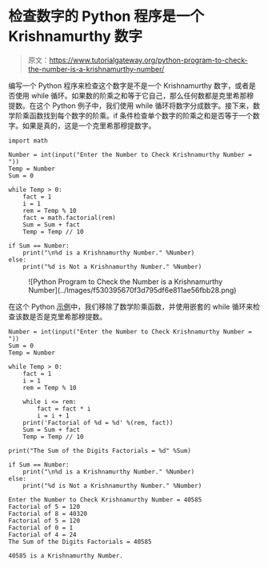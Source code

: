 # 检查数字的 Python 程序是一个 Krishnamurthy 数字

> 原文：<https://www.tutorialgateway.org/python-program-to-check-the-number-is-a-krishnamurthy-number/>

编写一个 Python 程序来检查这个数字是不是一个 Krishnamurthy 数字，或者是否使用 while 循环。如果数的阶乘之和等于它自己，那么任何数都是克里希那穆提数。在这个 Python 例子中，我们使用 while 循环将数字分成数字。接下来，数学阶乘函数找到每个数字的阶乘。if 条件检查单个数字的阶乘之和是否等于一个数字。如果是真的，这是一个克里希那穆提数字。

```
import math

Number = int(input("Enter the Number to Check Krishnamurthy Number = "))
Temp = Number
Sum = 0

while Temp > 0:
    fact = 1
    i = 1
    rem = Temp % 10
    fact = math.factorial(rem)
    Sum = Sum + fact
    Temp = Temp // 10

if Sum == Number:
    print("\n%d is a Krishnamurthy Number." %Number)
else:
    print("%d is Not a Krishnamurthy Number." %Number)
```

<figure class="wp-block-image size-large">![Python Program to Check the Number is a Krishnamurthy Number](../Images/f530395670f3d795df6e811ae56fbb28.png)</figure>

在这个 Python [示例](https://www.tutorialgateway.org/python-programming-examples/)中，我们移除了数学阶乘函数，并使用嵌套的 while 循环来检查该数是否是克里希那穆提数。

```
Number = int(input("Enter the Number to Check Krishnamurthy Number = "))
Sum = 0
Temp = Number

while Temp > 0:
    fact = 1
    i = 1
    rem = Temp % 10

    while i <= rem:
        fact = fact * i
        i = i + 1
    print('Factorial of %d = %d' %(rem, fact))
    Sum = Sum + fact
    Temp = Temp // 10

print("The Sum of the Digits Factorials = %d" %Sum)

if Sum == Number:
    print("\n%d is a Krishnamurthy Number." %Number)
else:
    print("%d is Not a Krishnamurthy Number." %Number)
```

```
Enter the Number to Check Krishnamurthy Number = 40585
Factorial of 5 = 120
Factorial of 8 = 40320
Factorial of 5 = 120
Factorial of 0 = 1
Factorial of 4 = 24
The Sum of the Digits Factorials = 40585

40585 is a Krishnamurthy Number.
```